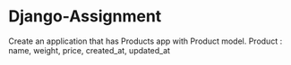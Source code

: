 # Django-Assignment
Create an application that has 
 Products app with Product model.
    Product : name, weight, price, created_at, updated_at

